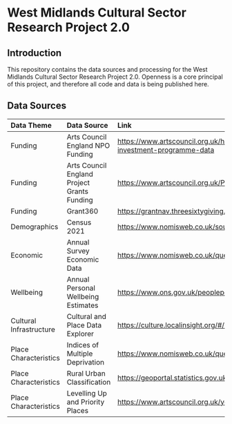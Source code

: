 # West Midlands Cultural Sector Research Project 2.0

## Introduction

This repository contains the data sources and processing for the West Midlands Cultural Sector Research Project 2.0.
Openness is a core principal of this project, and therefore all code and data is being published here.



## Data Sources

| Data Theme                | Data Source                                   | Link |
| :---                      | :---                                          | :--- |
| Funding                   | Arts Council England NPO Funding              | https://www.artscouncil.org.uk/how-we-invest-public-money/2023-26-Investment-Programme/2023-26-investment-programme-data |
| Funding                   | Arts Council England Project Grants Funding   | https://www.artscouncil.org.uk/ProjectGrants/project-grants-data |
| Funding                   | Grant360                                      | https://grantnav.threesixtygiving.org/ |
| Demographics              | Census 2021                                   | https://www.nomisweb.co.uk/sources/census_2021_bulk |
| Economic                  | Annual Survey Economic Data                   | https://www.nomisweb.co.uk/query/construct/summary.asp?mode=construct&version=0&dataset=17 |
| Wellbeing                 | Annual Personal Wellbeing Estimates           | https://www.ons.gov.uk/peoplepopulationandcommunity/wellbeing/datasets/headlineestimatesofpersonalwellbeing |
| Cultural Infrastructure   | Cultural and Place Data Explorer              | https://culture.localinsight.org/#/map |
| Place Characteristics     | Indices of Multiple Deprivation               | https://www.nomisweb.co.uk/query/construct/summary.asp?mode=construct&version=0&dataset=17 |
| Place Characteristics     | Rural Urban Classification                    | https://geoportal.statistics.gov.uk/datasets/ons::rural-urban-classification-2011-of-msoas-in-ew/about |
| Place Characteristics     | Levelling Up and Priority Places              | https://www.artscouncil.org.uk/your-area/priority-places-and-levelling-culture-places#t-in-page-nav-3 |

